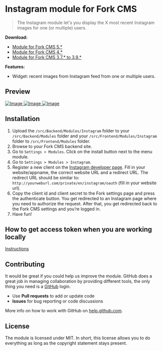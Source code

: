 # Instagram module for Fork CMS

> The Instagram module let's you display the X most recent Instagram images for one (or multiple) users.

**Download:**
* [Module for Fork CMS 5.*](https://github.com/friends-of-forkcms/fork-cms-module-instagram/archive/master.zip)
* [Module for Fork CMS 4.*](https://github.com/friends-of-forkcms/fork-cms-module-instagram/archive/2.0.0.zip)
* [Module for Fork CMS 3.7.* to 3.9.*](https://github.com/friends-of-forkcms/fork-cms-module-instagram/archive/1.0.1.zip)

**Features:**
* Widget: recent images from Instagram feed from one or multiple users.

## Preview
[ ![Image](http://i.imgur.com/6pT2cYdm.png "Backend") ](http://i.imgur.com/6pT2cYd.png)
[ ![Image](http://i.imgur.com/YdBq9YZm.png "Backend") ](http://i.imgur.com/YdBq9YZ.png)
[ ![Image](http://i.imgur.com/zLyr5Ftm.png "Backend") ](http://i.imgur.com/zLyr5Ft.png)

## Installation

1. Upload the `/src/Backend/Modules/Instagram` folder to your `/src/Backend/Modules` folder and your `/src/Frontend/Modules/Instagram` folder to `/src/Frontend/Modules` folder.
2. Browse to your Fork CMS backend site.
3. Go to `Settings > Modules`. Click on the install button next to the menu module.
4. Go to `Settings > Modules > Instagram`.
5. Register a new client on the [Instagram developer page](https://instagram.com/developer/clients/manage/). Fill in your website/appname, the correct website URL and a redirect URL. The redirect URL should be similar to: `http://yourweburl.com/private/en/instagram/oauth` (fill in your website url).
6. Copy the client id and client secret to the Fork settings page and press the authenticate button. You get redirected to an Instagram page where you need to authorize the request. After that, you get redirected back to the Fork CMS settings and you’re logged in.
7. Have fun!

## How to get access token when you are working locally

[Instructions](docs/getting-access-token-locally.md)

## Contributing

It would be great if you could help us improve the module. GitHub does a great job in managing collaboration by providing different tools, the only thing you need is a [GitHub](https://github.com/) login.

* Use **Pull requests** to add or update code
* **Issues** for bug reporting or code discussions

More info on how to work with GitHub on [help.github.com](https://help.github.com).

## License

The module is licensed under MIT. In short, this license allows you to do everything as long as the copyright statement stays present.
